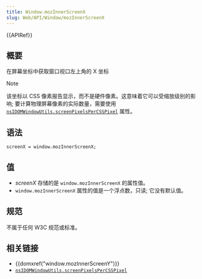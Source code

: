 ```yaml
---
title: Window.mozInnerScreenX
slug: Web/API/Window/mozInnerScreenX
---
```


{{APIRef}}

## 概要

在屏幕坐标中获取窗口视口左上角的 X 坐标

> [!NOTE]
> 该坐标以 CSS 像素报告显示，而不是硬件像素。这意味着它可以受缩放级别的影响; 要计算物理屏幕像素的实际数量，需要使用 [`nsIDOMWindowUtils.screenPixelsPerCSSPixel`](/zh-CN/docs/XPCOM_Interface_Reference/nsIDOMWindowUtils) 属性。

## 语法

```
screenX = window.mozInnerScreenX;
```

## 值

- _screenX_ 存储的是 `window.mozInnerScreenX` 的属性值。
- `window.mozInnerScreenX` 属性的值是一个浮点数，只读; 它没有默认值。

## 规范

不属于任何 W3C 规范或标准。

## 相关链接

- {{domxref("window.mozInnerScreenY")}}
- [`nsIDOMWindowUtils.screenPixelsPerCSSPixel`](/zh-CN/docs/XPCOM_Interface_Reference/nsIDOMWindowUtils)

